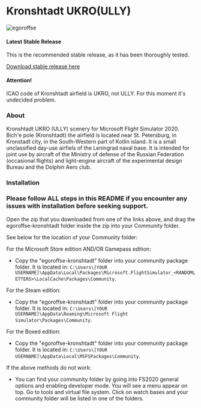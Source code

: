 # Kronshtadt UKRO(ULLY)
![egoroffse](https://img.shields.io/badge/version-v.0.1.4-green)

#### Latest Stable Release

This is the recommended stable release, as it has been thoroughly tested.

[Download stable release here](https://github.com/egoroffse/kronshtadt/releases)

#### Attention!
ICAO code of Kronshtadt airfield is UKRO, not ULLY. For this moment it's undecided problem.

### About

Kronshtadt UKRO (ULLY) scenery for Microsoft Flight Simulator 2020.
Bich'e pole (Kronshtadt) the airfield is located near St. Petersburg, in Kronstadt city, in the South-Western part of Kotlin island.
It is a small unclassified day-use airfiels of the Leningrad naval base. It is intended for joint use by aircraft of the Ministry of defense of the Russian Federation (occasional flights) and light-engine aircraft of the experimental design Bureau and the Dolphin Aero club.

### Installation

### Please follow ALL steps in this README if you encounter any issues with installation before seeking support.

Open the zip that you downloaded from one of the links above, and drag the egoroffse-kronshtadt folder inside the zip into your Community folder.

See below for the location of your Community folder:

For the Microsoft Store edition AND/OR Gamepass edition:
- Copy the "egoroffse-kronshtadt" folder into your community package folder. It is located in:
`C:\Users\[YOUR USERNAME]\AppData\Local\Packages\Microsoft.FlightSimulator_<RANDOMLETTERS>\LocalCache\Packages\Community`.

For the Steam edition:
- Copy the "egoroffse-kronshtadt" folder into your community package folder. It is located in:
`C:\Users\[YOUR USERNAME]\AppData\Roaming\Microsoft Flight Simulator\Packages\Community`.

For the Boxed edition:
- Copy the "egoroffse-kronshtadt" folder into your community package folder. It is located in:
`C:\Users\[YOUR USERNAME]\AppData\Local\MSFSPackages\Community`.

If the above methods do not work:
- You can find your community folder by going into FS2020 general options and enabling developer mode. You will see a menu appear on top. Go to tools and virtual file system. Click on watch bases and your community folder will be listed in one of the folders.

